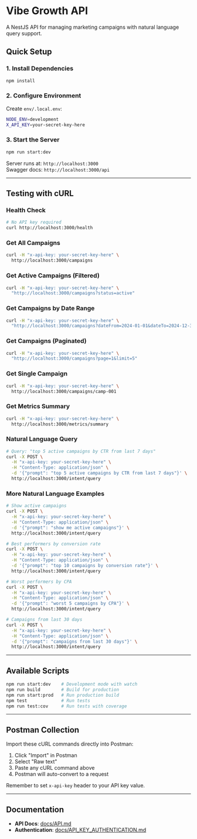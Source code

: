 # Vibe Growth API

A NestJS API for managing marketing campaigns with natural language query support.

## Quick Setup

### 1. Install Dependencies
```bash
npm install
```

### 2. Configure Environment
Create `env/.local.env`:
```bash
NODE_ENV=development
X_API_KEY=your-secret-key-here
```

### 3. Start the Server
```bash
npm run start:dev
```

Server runs at: `http://localhost:3000`  
Swagger docs: `http://localhost:3000/api`

---

## Testing with cURL

### Health Check
```bash
# No API key required
curl http://localhost:3000/health
```

### Get All Campaigns
```bash
curl -H "x-api-key: your-secret-key-here" \
  http://localhost:3000/campaigns
```

### Get Active Campaigns (Filtered)
```bash
curl -H "x-api-key: your-secret-key-here" \
  "http://localhost:3000/campaigns?status=active"
```

### Get Campaigns by Date Range
```bash
curl -H "x-api-key: your-secret-key-here" \
  "http://localhost:3000/campaigns?dateFrom=2024-01-01&dateTo=2024-12-31"
```

### Get Campaigns (Paginated)
```bash
curl -H "x-api-key: your-secret-key-here" \
  "http://localhost:3000/campaigns?page=1&limit=5"
```

### Get Single Campaign
```bash
curl -H "x-api-key: your-secret-key-here" \
  http://localhost:3000/campaigns/camp-001
```

### Get Metrics Summary
```bash
curl -H "x-api-key: your-secret-key-here" \
  http://localhost:3000/metrics/summary
```

### Natural Language Query
```bash
# Query: "top 5 active campaigns by CTR from last 7 days"
curl -X POST \
  -H "x-api-key: your-secret-key-here" \
  -H "Content-Type: application/json" \
  -d '{"prompt": "top 5 active campaigns by CTR from last 7 days"}' \
  http://localhost:3000/intent/query
```

### More Natural Language Examples
```bash
# Show active campaigns
curl -X POST \
  -H "x-api-key: your-secret-key-here" \
  -H "Content-Type: application/json" \
  -d '{"prompt": "show me active campaigns"}' \
  http://localhost:3000/intent/query

# Best performers by conversion rate
curl -X POST \
  -H "x-api-key: your-secret-key-here" \
  -H "Content-Type: application/json" \
  -d '{"prompt": "top 10 campaigns by conversion rate"}' \
  http://localhost:3000/intent/query

# Worst performers by CPA
curl -X POST \
  -H "x-api-key: your-secret-key-here" \
  -H "Content-Type: application/json" \
  -d '{"prompt": "worst 5 campaigns by CPA"}' \
  http://localhost:3000/intent/query

# Campaigns from last 30 days
curl -X POST \
  -H "x-api-key: your-secret-key-here" \
  -H "Content-Type: application/json" \
  -d '{"prompt": "campaigns from last 30 days"}' \
  http://localhost:3000/intent/query
```

---

## Available Scripts

```bash
npm run start:dev    # Development mode with watch
npm run build        # Build for production
npm run start:prod   # Run production build
npm test             # Run tests
npm run test:cov     # Run tests with coverage
```

---

## Postman Collection

Import these cURL commands directly into Postman:
1. Click "Import" in Postman
2. Select "Raw text"
3. Paste any cURL command above
4. Postman will auto-convert to a request

Remember to set `x-api-key` header to your API key value.

---

## Documentation

- **API Docs**: [docs/API.md](docs/API.md)
- **Authentication**: [docs/API_KEY_AUTHENTICATION.md](docs/API_KEY_AUTHENTICATION.md)

